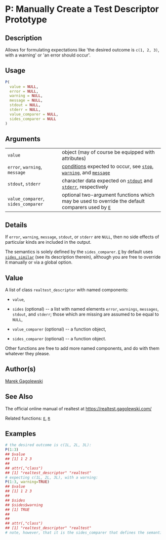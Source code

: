 # P: Manually Create a Test Descriptor Prototype

## Description

Allows for formulating expectations like \'the desired outcome is `c(1, 2, 3)`, with a warning\' or \'an error should occur\'.

## Usage

``` r
P(
  value = NULL,
  error = NULL,
  warning = NULL,
  message = NULL,
  stdout = NULL,
  stderr = NULL,
  value_comparer = NULL,
  sides_comparer = NULL
)
```

## Arguments

|                                    |                                                                                                                                                                                                                                                                                                                                                                    |
|------------------------------------|--------------------------------------------------------------------------------------------------------------------------------------------------------------------------------------------------------------------------------------------------------------------------------------------------------------------------------------------------------------------|
| `value`                            | object (may of course be equipped with attributes)                                                                                                                                                                                                                                                                                                                 |
| `error`, `warning`, `message`      | [conditions](https://stat.ethz.ch/R-manual/R-devel/library/base/html/conditions.html) expected to occur, see [`stop`](https://stat.ethz.ch/R-manual/R-devel/library/base/help/stop.html), [`warning`](https://stat.ethz.ch/R-manual/R-devel/library/base/help/warning.html), and [`message`](https://stat.ethz.ch/R-manual/R-devel/library/base/help/message.html) |
| `stdout`, `stderr`                 | character data expected on [`stdout`](https://stat.ethz.ch/R-manual/R-devel/library/base/help/stdout.html) and [`stderr`](https://stat.ethz.ch/R-manual/R-devel/library/base/help/stderr.html), respectively                                                                                                                                                       |
| `value_comparer`, `sides_comparer` | optional two-argument functions which may be used to override the default comparers used by [`E`](E.md)                                                                                                                                                                                                                                                            |

## Details

If `error`, `warning`, `message`, `stdout`, or `stderr` are `NULL`, then no side effects of particular kinds are included in the output.

The semantics is solely defined by the `sides_comparer`. [`E`](E.md) by default uses [`sides_similar`](comparers.md) (see its description therein), although you are free to override it manually or via a global option.

## Value

A list of class `realtest_descriptor` with named components:

-   `value`,

-   `sides` (optional) -- a list with named elements `error`, `warnings`, `messages`, `stdout`, and `stderr`; those which are missing are assumed to be equal to `NULL`,

-   `value_comparer` (optional) -- a function object,

-   `sides_comparer` (optional) -- a function object.

Other functions are free to add more named components, and do with them whatever they please.

## Author(s)

[Marek Gagolewski](https://www.gagolewski.com/)

## See Also

The official online manual of <span class="pkg">realtest</span> at <https://realtest.gagolewski.com/>

Related functions: [`E`](E.md), [`R`](R.md)

## Examples




```r
# the desired outcome is c(1L, 2L, 3L):
P(1:3)
## $value
## [1] 1 2 3
## 
## attr(,"class")
## [1] "realtest_descriptor" "realtest"
# expecting c(1L, 2L, 3L), with a warning:
P(1:3, warning=TRUE)
## $value
## [1] 1 2 3
## 
## $sides
## $sides$warning
## [1] TRUE
## 
## 
## attr(,"class")
## [1] "realtest_descriptor" "realtest"
# note, however, that it is the sides_comparer that defines the semantics
```
